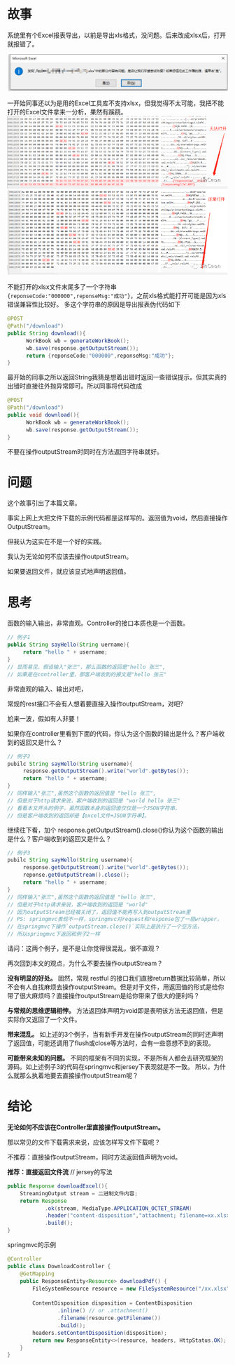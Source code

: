 # 故事
系统里有个Excel报表导出，以前是导出xls格式，没问题。后来改成xlsx后，打开就报错了。

![报错截图](images/error_when_open_xlsx.png)

一开始同事还以为是用的Excel工具库不支持xlsx，但我觉得不太可能，我把不能打开的Excel文件拿来一分析，果然有蹊跷。
![无法打开的文件二进制](images/file_compare.png)
![正常打开的文件二进制](images/file_compare_right.png)

不能打开的xlsx文件末尾多了一个字符串`{reponseCode:"000000",reponseMsg:"成功"}`，之前xls格式能打开可能是因为xls错误兼容性比较好。
多这个字符串的原因是导出报表伪代码如下

```java
@POST
@Path("/download")
public String download(){
      WorkBook wb = generateWorkBook();
      wb.save(response.getOutputStream());
      return {reponseCode:"000000",reponseMsg:"成功"};
}
```

最开始的同事之所以返回String我猜是想着出错时返回一些错误提示。但其实真的出错时直接往外抛异常即可。所以同事将代码改成

```java
@POST
@Path("/download")
public void download(){
      WorkBook wb = generateWorkBook();
      wb.save(response.getOutputStream());
}
```

不要在操作outputStream时同时在方法返回字符串就好。

# 问题
这个故事引出了本篇文章。

事实上网上大把文件下载的示例代码都是这样写的。返回值为void，然后直接操作OutputStream。

但我认为这实在不是一个好的实践。

我认为无论如何不应该去操作outputStream。

如果要返回文件，就应该显式地声明返回值。
# 思考
函数的输入输出，非常直观。Controller的接口本质也是一个函数。

```java
// 例子1
public String sayHello(String uername){
     return "hello " + username;
}
// 显而易见，假设输入"张三"，那么函数的返回是"hello 张三",
// 如果是在controller里，那客户端收到的报文是"hello 张三"
```

非常直观的输入、输出对吧，

常规的rest接口不会有人想着要直接入操作outputStream，对吧?

尬来一波，假如有人非要！

如果你在controller里看到下面的代码，你认为这个函数的输出是什么？客户端收到的返回又是什么？

```java
// 例子2
pubilc String sayHello(String username){
     response.getOutputStream().write("world".getBytes());
     return "hello " + username;
}
// 同样输入"张三",虽然这个函数的返回值是 "hello 张三",
// 但是对于http请求来说，客户端收到的返回是 "world hello 张三"
// 看看本文开头的例子，虽然函数本身的返回值仅仅是一个JSON字符串，
// 但是客户端收到的返回却是【excel文件+JSON字符串】。
```

继续往下看，加个 response.getOutputStream().close()你认为这个函数的输出是什么？客户端收到的返回又是什么？

```java
// 例子3
pubilc String sayHello(String username){
     response.getOutputStream().write("world".getBytes());
     reponse.getOutputStream().close();
     return "hello " + username;
}
// 同样输入"张三",虽然这个函数的返回值是 "hello 张三",
// 但是对于http请求来说，客户端收到的返回是 "world"
// 因为outputStream已经被关闭了，返回值不能再写入到outputStream里
// PS: springmvc表现不一样，springmvc对request和response包了一层wrapper，
// 在springmvc下操作`outputStream.close()`实际上是执行了一个空方法，
// 所以springmvc下返回和例子2一样
```

请问：这两个例子，是不是让你觉得很混乱，很不直观？

再次回到本文的观点，为什么不要去操作outputStream？

**没有明显的好处。**
固然，常规 restful 的接口我们直接return数据比较简单，所以不会有人自找麻烦去操作outputStream。但是对于文件，用返回值的形式是给你带了很大麻烦吗？直接操作outputStream是给你带来了很大的便利吗？

**与常规的思维逻辑相悖。**
方法返回体声明为void即是表明该方法无返回值，但是实际你又返回了一个文件。

**带来混乱。**
如上述的3个例子，当有新手开发在操作outputStream的同时还声明了返回值，可能还调用了flush或close等方法时，会有一些意想不到的表现。

**可能带来未知的问题。**
不同的框架有不同的实现，不是所有人都会去研究框架的源码。如上述例子3的代码在springmvc和jersey下表现就是不一致。
所以，为什么就那么执着地要去直接操作outputStream呢？

# 结论
**无论如何不应该在Controller里直接操作outputStream。**

那以常见的文件下载需求来说，应该怎样写文件下载呢？

不推荐：直接操作outputStream，同时方法返回值声明为void。

**推荐：直接返回文件流**
// jersey的写法
```java
public Response downloadExcel(){
    StreamingOutput stream = 二进制文件内容;
    return Response
            .ok(stream, MediaType.APPLICATION_OCTET_STREAM)
            .header("content-disposition","attachment; filename=xx.xlsx")
            .build();
}
```

springmvc的示例

```java
@Controller
public class DownloadController {
    @GetMapping
    public ResponseEntity<Resource> downloadPdf() {
        FileSystemResource resource = new FileSystemResource("/xx.xlsx");

        ContentDisposition disposition = ContentDisposition
                .inline() // or .attachment()
                .filename(resource.getFilename())
                .build();
        headers.setContentDisposition(disposition);
        return new ResponseEntity<>(resource, headers, HttpStatus.OK);
    }
}
```
